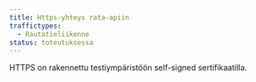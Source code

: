 ```yaml
---
title: Https-yhteys rata-apiin
traffictypes:
  - Rautatieliikenne
status: toteutuksessa
---
```


HTTPS on rakennettu testiympäristöön self-signed sertifikaatilla.